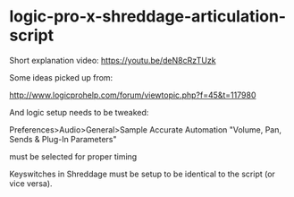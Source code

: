 # logic-pro-x-shreddage-articulation-script

Short explanation video: https://youtu.be/deN8cRzTUzk

Some ideas picked up from:

http://www.logicprohelp.com/forum/viewtopic.php?f=45&t=117980

And logic setup needs to be tweaked:

Preferences>Audio>General>Sample Accurate Automation "Volume, Pan, Sends & Plug-In Parameters"

must be selected for proper timing


Keyswitches in Shreddage must be setup to be identical to the script (or vice versa).

